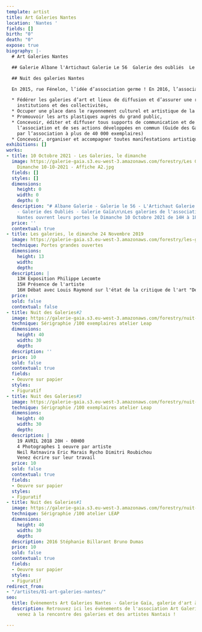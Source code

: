 ```yaml
---
template: artist
title: Art Galeries Nantes
location: 'Nantes '
fields: []
birth: "0"
death: "0"
expose: true
biography: |-
  # Art Galeries Nantes

  ## Galerie Albane l'Artichaut Galerie Le 56  Galerie des oubliés  Le Triphasé Atelier Prisme Galerie Gaïa

  ## Nuit des galeries Nantes

  En 2015, rue Fénelon, l’idée d’association germe ! En 2016, l’association loi 1901 Art Galeries Nantes est créée. Elle fédère alors 14 galeries et lieux de diffusion nantais. A l’actif, de l’association, trois « Nuits des Galeries » - qui se révèleront des succès – lors desquelles chacun a pu se déplacer d’un lieu à l’autre, d’une découverte à l’autre, d’une surprise à l’autre : parce que l’idée avait vu le jour, les galeries ont ouvert la nuit ! En 2020, 9 galeries restent présentes au sein de l’association. Certaines galeries ont disparu du paysage nantais. En effet, une page de cette histoire privée et artistique s’est tournée, par choix personnel et/ou par impératifs économiques. Cependant, la relève est assurée et se profile ainsi une dynamique qui permettra aux artistes d’être toujours représentés et cela dans toutes leurs formes d’expression. Les objectifs d’Art Galeries Nantes sont :

  * Fédérer les galeries d’art et lieux de diffusion et d’assurer une représentativité auprès des
    institutions et des collectivités,
  * Occuper une place dans le rayonnement culturel et artistique de la métropole nantaise,
  * Promouvoir les arts plastiques auprès du grand public,
  * Concevoir, éditer et diffuser tous supports de communication et de promotion de
    l’association et de ses actions développées en commun (Guide des Galeries nantaises édité
    par l’association à plus de 40 000 exemplaires)
  * Concevoir, organiser et accompagner toutes manifestations artistiques collectives.
exhibitions: []
works:
- title: 10 Octobre 2021 - Les Galeries, le dimanche
  image: https://galerie-gaia.s3.eu-west-3.amazonaws.com/forestry/Les Galeries, Le
    Dimanche 10-10-2021 - Affiche A2.jpg
  fields: []
  styles: []
  dimensions:
    height: 0
    width: 0
    depth: 0
  description: "# Albane Galerie - Galerie le 56 - L'Artichaut Galerie - Le Triphasé
    - Galerie des Oubliés - Galerie Gaïa\n\nLes galeries de l'association Art Galeries
    Nantes ouvrent leurs portes le Dimanche 10 Octobre 2021 de 14H à 18H "
  price: ''
  contextual: true
- title: Les galeries, le dimanche 24 Novembre 2019
  image: https://galerie-gaia.s3.eu-west-3.amazonaws.com/forestry/les-galeries-le-dimanche-24-novembre-2019.jpg
  technique: Portes grandes ouvertes
  dimensions:
    height: 13
    width: 
    depth: 
  description: |
    13H Exposition Philippe Lecomte
    15H Présence de l'artiste
    16H Débat avec Louis Raymond sur l'état de la critique de l'art "De l'art ou du cochon"
  price: 
  sold: false
  contextual: false
- title: Nuit des Galeries#2
  image: https://galerie-gaia.s3.eu-west-3.amazonaws.com/forestry/nuit-des-galeries2.jpg
  technique: Sérigraphie /100 exemplaires atelier Leap
  dimensions:
    height: 40
    width: 30
    depth: 
  description: ''
  price: 10
  sold: false
  contextual: true
  fields:
  - Oeuvre sur papier
  styles:
  - Figuratif
- title: Nuit des Galeries#3
  image: https://galerie-gaia.s3.eu-west-3.amazonaws.com/forestry/nuit-des-galeries3.jpg
  technique: Sérigraphie /100 exemplaires atelier Leap
  dimensions:
    height: 40
    width: 30
    depth: 
  description: |
    19 AVRIL 2018 20H - 00H00
    4 Photographes 1 oeuvre par artiste
    Neil Ratnavira Eric Marais Rycho Dimitri Roubichou
    Venez écrire sur leur travail
  price: 10
  sold: false
  contextual: true
  fields:
  - Oeuvre sur papier
  styles:
  - Figuratif
- title: Nuit des Galeries#1
  image: https://galerie-gaia.s3.eu-west-3.amazonaws.com/forestry/nuit-des-galeries1.jpg
  technique: Sérigraphie /100 atelier LEAP
  dimensions:
    height: 40
    width: 30
    depth: 
  description: 2016 Stéphanie Billarant Bruno Dumas
  price: 10
  sold: false
  contextual: true
  fields:
  - Oeuvre sur papier
  styles:
  - Figuratif
redirect_from:
- "/artistes/81-art-galeries-nantes/"
seo:
  title: Évènements Art Galeries Nantes - Galerie Gaïa, galerie d'art à Nantes
  description: Retrouvez ici les évènements de l'association Art Galeries Nantes et
    venez à la rencontre des galeries et des artistes Nantais !

---
```

